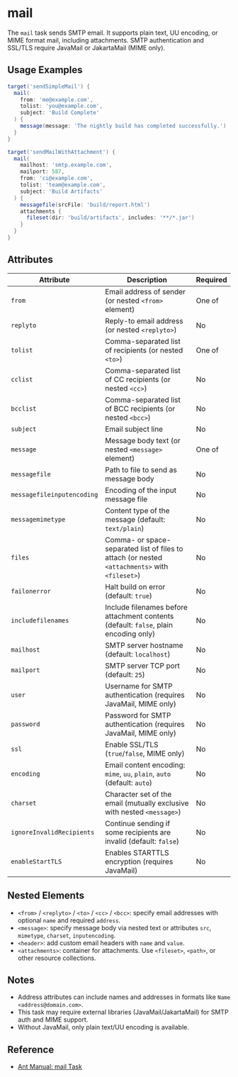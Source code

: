 # mail

The `mail` task sends SMTP email. It supports plain text, UU encoding, or MIME format mail, including attachments. SMTP authentication and SSL/TLS require JavaMail or JakartaMail (MIME only).

## Usage Examples

```groovy
target('sendSimpleMail') {
  mail(
    from: 'me@example.com',
    tolist: 'you@example.com',
    subject: 'Build Complete'
  ) {
    message(message: 'The nightly build has completed successfully.')
  }
}
```

```groovy
target('sendMailWithAttachment') {
  mail(
    mailhost: 'smtp.example.com',
    mailport: 587,
    from: 'ci@example.com',
    tolist: 'team@example.com',
    subject: 'Build Artifacts'
  ) {
    messagefile(srcFile: 'build/report.html')
    attachments {
      fileset(dir: 'build/artifacts', includes: '**/*.jar')
    }
  }
}
```

## Attributes

| Attribute                  | Description                                                                                    | Required |
|----------------------------|------------------------------------------------------------------------------------------------|----------|
| `from`                     | Email address of sender (or nested `<from>` element)                                           | One of   |
| `replyto`                  | Reply-to email address (or nested `<replyto>`)                                                 | No       |
| `tolist`                   | Comma-separated list of recipients (or nested `<to>`)                                          | One of   |
| `cclist`                   | Comma-separated list of CC recipients (or nested `<cc>`)                                       | No       |
| `bcclist`                  | Comma-separated list of BCC recipients (or nested `<bcc>`)                                     | No       |
| `subject`                  | Email subject line                                                                             | No       |
| `message`                  | Message body text (or nested `<message>` element)                                              | One of   |
| `messagefile`              | Path to file to send as message body                                                           | No       |
| `messagefileinputencoding` | Encoding of the input message file                                                             | No       |
| `messagemimetype`          | Content type of the message (default: `text/plain`)                                            | No       |
| `files`                    | Comma- or space-separated list of files to attach (or nested `<attachments>` with `<fileset>`) | No       |
| `failonerror`              | Halt build on error (default: `true`)                                                          | No       |
| `includefilenames`         | Include filenames before attachment contents (default: `false`, plain encoding only)           | No       |
| `mailhost`                 | SMTP server hostname (default: `localhost`)                                                    | No       |
| `mailport`                 | SMTP server TCP port (default: `25`)                                                           | No       |
| `user`                     | Username for SMTP authentication (requires JavaMail, MIME only)                                | No       |
| `password`                 | Password for SMTP authentication (requires JavaMail, MIME only)                                | No       |
| `ssl`                      | Enable SSL/TLS (`true`/`false`, MIME only)                                                     | No       |
| `encoding`                 | Email content encoding: `mime`, `uu`, `plain`, `auto` (default: `auto`)                        | No       |
| `charset`                  | Character set of the email (mutually exclusive with nested `<message>`)                        | No       |
| `ignoreInvalidRecipients`  | Continue sending if some recipients are invalid (default: `false`)                             | No       |
| `enableStartTLS`           | Enables STARTTLS encryption (requires JavaMail)                                                | No       |

## Nested Elements

- `<from>` / `<replyto>` / `<to>` / `<cc>` / `<bcc>`: specify email addresses with optional `name` and required `address`.
- `<message>`: specify message body via nested text or attributes `src`, `mimetype`, `charset`, `inputencoding`.
- `<header>`: add custom email headers with `name` and `value`.
- `<attachments>`: container for attachments. Use `<fileset>`, `<path>`, or other resource collections.

## Notes

- Address attributes can include names and addresses in formats like `Name <address@domain.com>`.
- This task may require external libraries (JavaMail/JakartaMail) for SMTP auth and MIME support.
- Without JavaMail, only plain text/UU encoding is available.

## Reference

- [Ant Manual: mail Task](https://ant.apache.org/manual/Tasks/mail.html)
